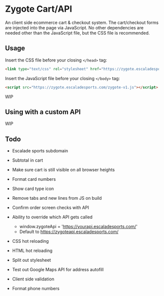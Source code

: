 # Zygote Cart/API

An client side ecommerce cart & checkout system. The cart/checkout forms are injected into the page via JavaScript. No other dependencies are needed other than the JavaScript file, but the CSS file is recommended.

## Usage

Insert the CSS file before your closing `</head>` tag:
```html
<link type="text/css" rel="stylesheet" href="https://zygote.escaladesports.com/zygote-v1.css">
```

Insert the JavaScript file before your closing `</body>` tag:
```html
<script src="https://zygote.escaladesports.com/zygote-v1.js"></script>
```

WIP

## Using with a custom API

WIP

## Todo
- Escalade sports subdomain
- Subtotal in cart
- Make sure cart is still visible on all browser heights
- Format card numbers
- Show card type icon
- Remove tabs and new lines from JS on build
- Confirm order screen checks with API
- Ability to override which API gets called
	+ window.zygoteApi = 'https://yourapi.escaladesports.com/'
	+ Default to https://zygoteapi.escaladesports.com/

- CSS hot reloading
- HTML hot reloading
- Split out stylesheet
- Test out Google Maps API for address autofill
- Client side validation
- Format phone numbers
